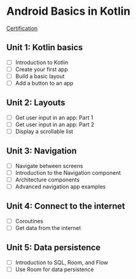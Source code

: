 # Android Basics in Kotlin
[Certification](https://developers.google.com/certification/associate-android-developer)

## Unit 1: Kotlin basics 

- [ ] Introduction to Kotlin
- [ ] Create your first app
- [ ] Build a basic layout
- [ ] Add a button to an app

## Unit 2: Layouts
- [ ] Get user input in an app: Part 1
- [ ] Get user input in an app: Part 2
- [ ] Display a scrollable list

## Unit 3: Navigation
- [ ] Navigate between screens
- [ ] Introduction to the Navigation component
- [ ] Architecture components
- [ ] Advanced navigation app examples

## Unit 4: Connect to the internet
- [ ] Coroutines
- [ ] Get data from the internet

## Unit 5: Data persistence
- [ ] Introduction to SQL, Room, and Flow
- [ ] Use Room for data persistence
